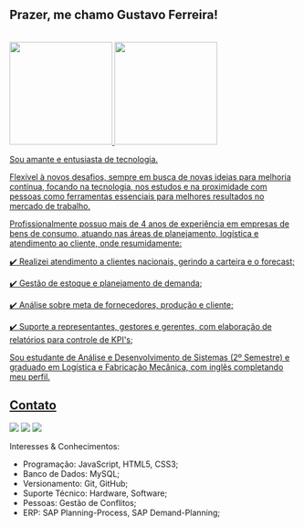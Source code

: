 <h2>Prazer, me chamo Gustavo Ferreira!</h2>
<br>

<div>
    <a href="https://github.com/gustavohferreira">
    <img height="180em" src="https://github-readme-stats.vercel.app/api?username=gustavohferreira&show_icons=true&theme=dark&include_all_commits=true&count_private=true">
    <img height="180em" src="https://github-readme-stats.vercel.app/api/top-langs/?username=gustavohferreira&layout=compact&langs_count=7&theme=dark"/>
</div>

  Sou amante e entusiasta de tecnologia.

  Flexível à novos desafios, sempre em busca de novas ideias para melhoria contínua, focando na tecnologia, nos estudos e na proximidade com pessoas como ferramentas essenciais para melhores resultados no mercado de trabalho.

  Profissionalmente possuo mais de 4 anos de experiência em empresas de bens de consumo, atuando nas áreas de planejamento, logística e atendimento ao cliente, onde resumidamente:

  ✔️ Realizei atendimento a clientes nacionais, gerindo a carteira e o forecast;

  ✔️ Gestão de estoque e planejamento de demanda;

  ✔️ Análise sobre meta de fornecedores, produção e cliente;

  ✔️ Suporte a representantes, gestores e gerentes, com elaboração de relatórios para controle de KPI's;

  Sou estudante de Análise e Desenvolvimento de Sistemas (2º Semestre) e graduado em Logística e Fabricação Mecânica, com inglês completando meu perfil.
  
<h2>Contato</h2>
<div>
    <a href = "mailto:ferreirahgustavo@outlook.com?subject=Olá%20Gustavo!"><img src="https://img.shields.io/badge/Microsoft_Outlook-0078D4?style=for-the-badge&logo=microsoft-outlook&logoColor=white" target="_blank"></a>
    <a href = "https://api.whatsapp.com/send?phone=5515991525446&amp;text=Olá%20Gustavo,%20tudo%20bem?%20"><img src="https://img.shields.io/badge/WhatsApp-25D366?style=for-the-badge&logo=whatsapp&logoColor=white" target="_blank"></a>    
    <a href="https://www.linkedin.com/in/gustavohferreira/" target="_blank"><img src="https://img.shields.io/badge/-LinkedIn-%230077B5?style=for-the-badge&logo=linkedin&logoColor=white" target="_blank"></a>
</div>

Interesses & Conhecimentos: 

- Programação: JavaScript, HTML5, CSS3;
- Banco de Dados: MySQL;
- Versionamento: Git, GitHub;
- Suporte Técnico: Hardware, Software;
- Pessoas: Gestão de Conflitos;
- ERP: SAP Planning-Process, SAP Demand-Planning;
